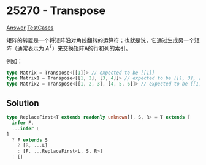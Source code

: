 # 25270 - Transpose

[Answer](https://github.com/lybenson/ts-checker/blob/master/src/25270-medium-transpose/template.ts) [TestCases](https://github.com/lybenson/ts-checker/blob/master/src/25270-medium-transpose/test-cases.ts)

矩阵的转置是一个将矩阵沿对角线翻转的运算符；也就是说，它通过生成另一个矩阵（通常表示为 $A^T$）来交换矩阵A的行和列的索引。

例如：

```ts
type Matrix = Transpose<[[1]]> // expected to be [[1]]
type Matrix1 = Transpose<[[1, 2], [3, 4]]> // expected to be [[1, 3], [2, 4]]
type Matrix2 = Transpose<[[1, 2, 3], [4, 5, 6]]> // expected to be [[1, 4], [2, 5], [3, 6]]
```

## Solution

```ts
type ReplaceFirst<T extends readonly unknown[], S, R> = T extends [
  infer F,
  ...infer L
]
  ? F extends S
    ? [R, ...L]
    : [F, ...ReplaceFirst<L, S, R>]
  : []
```
